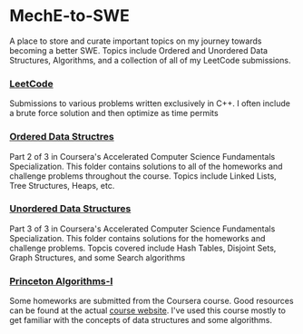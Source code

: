 # MechE-to-SWE
A place to store and curate important topics on my journey towards becoming a better SWE. Topics include Ordered and Unordered Data Structures, Algorithms, and a collection of all of my LeetCode submissions.

### [LeetCode ](https://leetcode.com/)
Submissions to various problems written exclusively in C++. I often include a brute force solution and then optimize as time permits 


### [Ordered Data Structres](https://www.coursera.org/learn/cs-fundamentals-2)
Part 2 of 3 in Coursera's Accelerated Computer Science Fundamentals Specialization. This folder contains solutions to all of the homeworks and challenge problems throughout the course. Topics include Linked Lists, Tree Structures, Heaps, etc.

### [Unordered Data Structures](https://www.coursera.org/learn/cs-fundamentals-3)
Part 3 of 3 in Coursera's Accelerated Computer Science Fundamentals Specialization. This folder contains solutions for the homeworks and challenge problems. Topcis covered include Hash Tables, Disjoint Sets, Graph Structures, and some Search algorithms

### [Princeton Algorithms-I](https://www.coursera.org/learn/algorithms-part1)
Some homeworks are submitted from the Coursera course. Good resources can be found at the actual [course website](https://algs4.cs.princeton.edu/home/). I've used this course mostly to get familiar with the concepts of data structures and some algorithms.


